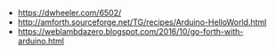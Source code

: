 * https://dwheeler.com/6502/
* http://amforth.sourceforge.net/TG/recipes/Arduino-HelloWorld.html
* https://weblambdazero.blogspot.com/2016/10/go-forth-with-arduino.html